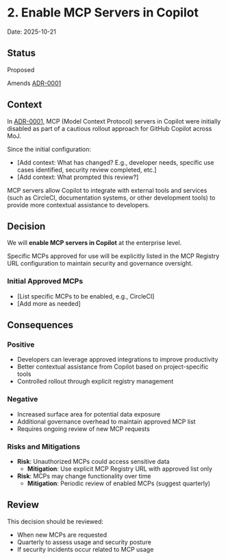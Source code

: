 # 2. Enable MCP Servers in Copilot

Date: 2025-10-21

## Status

Proposed

Amends [ADR-0001](0001-enterprise-level-copilot-settings.md)

## Context

In [ADR-0001](0001-enterprise-level-copilot-settings.md), MCP (Model Context Protocol) servers in Copilot were initially disabled as part of a cautious rollout approach for GitHub Copilot across MoJ.

Since the initial configuration:

- [Add context: What has changed? E.g., developer needs, specific use cases identified, security review completed, etc.]
- [Add context: What prompted this review?]

MCP servers allow Copilot to integrate with external tools and services (such as CircleCI, documentation systems, or other development tools) to provide more contextual assistance to developers.

## Decision

We will **enable MCP servers in Copilot** at the enterprise level.

Specific MCPs approved for use will be explicitly listed in the MCP Registry URL configuration to maintain security and governance oversight.

### Initial Approved MCPs

- [List specific MCPs to be enabled, e.g., CircleCI]
- [Add more as needed]

## Consequences

### Positive

- Developers can leverage approved integrations to improve productivity
- Better contextual assistance from Copilot based on project-specific tools
- Controlled rollout through explicit registry management

### Negative

- Increased surface area for potential data exposure
- Additional governance overhead to maintain approved MCP list
- Requires ongoing review of new MCP requests

### Risks and Mitigations

- **Risk**: Unauthorized MCPs could access sensitive data
  - **Mitigation**: Use explicit MCP Registry URL with approved list only
- **Risk**: MCPs may change functionality over time
  - **Mitigation**: Periodic review of enabled MCPs (suggest quarterly)

## Review

This decision should be reviewed:

- When new MCPs are requested
- Quarterly to assess usage and security posture
- If security incidents occur related to MCP usage
